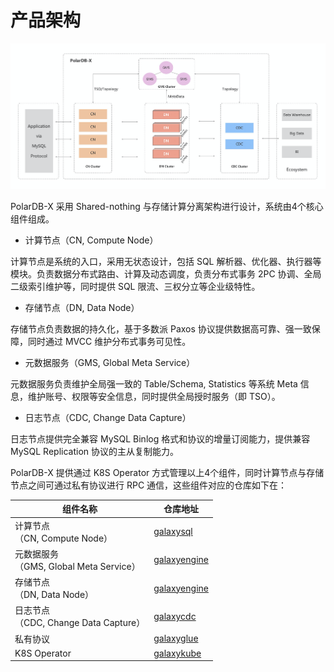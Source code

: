 # 产品架构

![PolarDB-X Architecture](about/images/architecture.png)

PolarDB-X 采用 Shared-nothing 与存储计算分离架构进行设计，系统由4个核心组件组成。

- 计算节点（CN, Compute Node）

计算节点是系统的入口，采用无状态设计，包括 SQL 解析器、优化器、执行器等模块。负责数据分布式路由、计算及动态调度，负责分布式事务 2PC 协调、全局二级索引维护等，同时提供 SQL 限流、三权分立等企业级特性。


- 存储节点（DN, Data Node）

存储节点负责数据的持久化，基于多数派 Paxos 协议提供数据高可靠、强一致保障，同时通过 MVCC 维护分布式事务可见性。


- 元数据服务（GMS, Global Meta Service）

元数据服务负责维护全局强一致的 Table/Schema, Statistics 等系统 Meta 信息，维护账号、权限等安全信息，同时提供全局授时服务（即 TSO）。


- 日志节点（CDC, Change Data Capture）

日志节点提供完全兼容 MySQL Binlog 格式和协议的增量订阅能力，提供兼容 MySQL Replication 协议的主从复制能力。

PolarDB-X 提供通过 K8S Operator 方式管理以上4个组件，同时计算节点与存储节点之间可通过私有协议进行 RPC 通信，这些组件对应的仓库如下在：

| 组件名称                                     | 仓库地址                                                 |
| -------------------------------------------- | -------------------------------------------------------- |
| 计算节点<br />（CN, Compute Node）           | [galaxysql](https://github.com/ApsaraDB/galaxysql)       |
| 元数据服务<br />（GMS, Global Meta Service） | [galaxyengine](https://github.com/ApsaraDB/galaxyengine) |
| 存储节点<br />（DN, Data Node）              | [galaxyengine](https://github.com/ApsaraDB/galaxyengine) |
| 日志节点<br />（CDC, Change Data Capture）   | [galaxycdc](https://github.com/ApsaraDB/galaxycdc)       |
| 私有协议                                     | [galaxyglue](https://github.com/ApsaraDB/galaxyglue)     |
| K8S Operator                                 | [galaxykube](https://github.com/ApsaraDB/galaxykube)     |